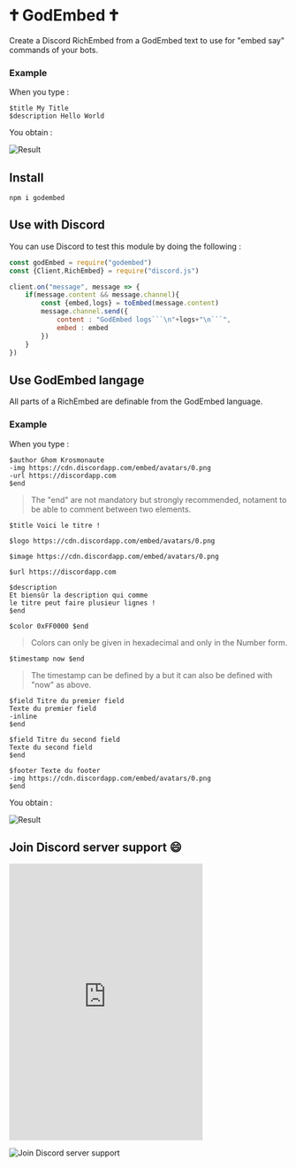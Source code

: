 
# 🕇 GodEmbed 🕇

Create a Discord RichEmbed from a GodEmbed text to use for "embed say" commands of your bots.  

### Example

When you type :

```
$title My Title  
$description Hello World  
```

You obtain :

![Result](https://cdn.discordapp.com/attachments/609313381421154304/619960128078217229/unknown.png)

## Install

```
npm i godembed
```

## Use with Discord

You can use Discord to test this module by doing the following :

```js
const godEmbed = require("godembed")
const {Client,RichEmbed} = require("discord.js")

client.on("message", message => {
    if(message.content && message.channel){
        const {embed,logs} = toEmbed(message.content)
        message.channel.send({
            content : "GodEmbed logs```\n"+logs+"\n```",
            embed : embed
        })
    }
})
```

## Use GodEmbed langage

All parts of a RichEmbed are definable from the GodEmbed language. 

### Example

When you type :

```
$author Ghom Krosmonaute  
-img https://cdn.discordapp.com/embed/avatars/0.png  
-url https://discordapp.com  
$end  
```

> The "end" are not mandatory but strongly recommended, notament to be able to comment between two elements.

```
$title Voici le titre !

$logo https://cdn.discordapp.com/embed/avatars/0.png

$image https://cdn.discordapp.com/embed/avatars/0.png

$url https://discordapp.com

$description 
Et biensûr la description qui comme 
le titre peut faire plusieur lignes !
$end 

$color 0xFF0000 $end
```

> Colors can only be given in hexadecimal and only in the Number form.  

```
$timestamp now $end 
```

> The timestamp can be defined by a <timestamp> but it can also be defined with "now" as above.

```
$field Titre du premier field
Texte du premier field
-inline
$end

$field Titre du second field 
Texte du second field
$end

$footer Texte du footer 
-img https://cdn.discordapp.com/embed/avatars/0.png
$end
```

You obtain :

![Result](https://cdn.discordapp.com/attachments/609313381421154304/619976933383602214/unknown.png)

## Join Discord server support 😄

<iframe src="https://discordapp.com/widget?id=507389389098188820&theme=dark" width="350" height="500" allowtransparency="true" frameborder="0"></iframe>

![[Join Discord server support](https://www.google.com/url?sa=i&rct=j&q=&esrc=s&source=images&cd=&ved=2ahUKEwjVt8S7tr_kAhVEhxoKHQAHCAIQjRx6BAgBEAQ&url=https%3A%2F%2Fwww.iconfinder.com%2Ficons%2F2308078%2Fdiscord_logo_website_icon&psig=AOvVaw0UYg4lQ6Hne681Mu9svv_l&ust=1567970234342338)](https://discord.gg/7VEq4DE)